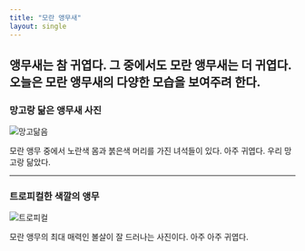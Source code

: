 ```yaml
---
title: "모란 앵무새"
layout: single
---
```


앵무새는 참 귀엽다. 그 중에서도 모란 앵무새는 더 귀엽다. 오늘은 모란 앵무새의 다양한 모습을 보여주려 한다. 
---
### 망고랑 닮은 앵무새 사진 

![망고닮음][hello]

[hello]: https://lh3.googleusercontent.com/proxy/Od0e3oCJGK_Y6BTXS6boae27b-fGdo1Wwzwx0TtCfGYSjEZ2mQ7lgfgtKeyN-kJCY_N7Wr6qn-ep1ML31tq4i-afAM-wx64JqkupilpyxyqWyr6p_1n9TgyznC9sCec6dox89OIpcwj4gNFq_AuiGPwHm4ShBcAgwdl57dxe0W245bRy6GGwVS0

모란 앵무 중에서 노란색 몸과 붉은색 머리를 가진 녀석들이 있다. 아주 귀엽다. 우리 망고랑 닮았다. 

---

### 트로피컬한 색깔의 앵무 

![트로피컬][byebye]

[byebye]: [image](https://user-images.githubusercontent.com/79955855/118218896-53064e80-b4b3-11eb-8f26-1599f4d91ea1.png)

모란 앵무의 최대 매력인 볼살이 잘 드러나는 사진이다. 아주 아주 귀엽다.


